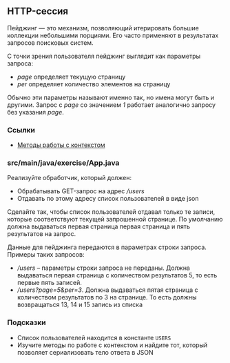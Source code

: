 ## HTTP-сессия

Пейджинг — это механизм, позволяющий итерировать большие коллекции небольшими порциями.  Его часто применяют в результатах запросов поисковых систем.

С точки зрения пользователя пейджинг выглядит как параметры запроса:

* *page* определяет текущую страницу
* *per* определяет количество элементов на страницу

Обычно эти параметры называют именно так, но имена могут быть и другими. Запрос c *page* со значением *1* работает аналогично запросу без указания *page*.

### Ссылки

* [Методы работы с контекстом](https://javalin.io/documentation#context)

### src/main/java/exercise/App.java

Реализуйте обработчик, который должен:

* Обрабатывать GET-запрос на адрес */users*
* Отдавать по этому адресу список пользователей в виде json

Сделайте так, чтобы список пользователей отдавал только те записи, которые соответствуют текущей запрошенной странице. По умолчанию должна выдаваться первая страница первая страница и пять результатов на запрос.

Данные для пейджинга передаются в параметрах строки запроса. Примеры таких запросов:

* */users* – параметры строки запроса не переданы. Должна выдаваться первая страница с количеством результатов 5, то есть первые пять записей.
* */users?page=5&per=3*. Должна выдаваться пятая страница с количеством результатов по 3 на странице. То есть должны возвращаться 13, 14 и 15 запись из списка

### Подсказки

* Список пользователей находится в константе `USERS`
* Изучите методы по работе с контекстом и найдите тот, который позволяет сериализовать тело ответа в JSON
